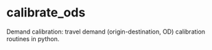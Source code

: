 # calibrate_ods
Demand calibration: travel demand (origin-destination, OD) calibration routines in python.
